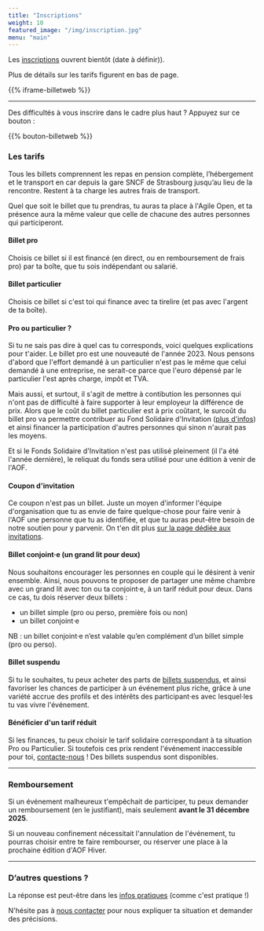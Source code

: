 ```yaml
---
title: "Inscriptions"
weight: 10
featured_image: "/img/inscription.jpg"
menu: "main"
---
```


Les [inscriptions](inscription) ouvrent bientôt (date à définir)).

Plus de détails sur les tarifs figurent en bas de page.

{{% iframe-billetweb %}}

---

Des difficultés à vous inscrire dans le cadre plus haut ? Appuyez sur ce bouton :

{{% bouton-billetweb %}}

### Les tarifs

Tous les billets comprennent les repas en pension complète, l’hébergement et le
transport en car depuis la gare SNCF de Strasbourg jusqu’au lieu de la
rencontre. Restent à ta charge les autres frais de transport.

Quel que soit le billet que tu prendras, tu auras ta place à l'Agile Open,
et ta présence aura la même valeur que celle de chacune des autres personnes
qui participeront.


#### Billet pro

Choisis ce billet si il est financé (en direct, ou en remboursement de frais pro) par ta boîte, que tu sois indépendant ou salarié.

#### Billet particulier

Choisis ce billet si c'est toi qui finance avec ta tirelire (et pas avec l'argent de ta boîte).

#### Pro ou particulier ?

Si tu ne sais pas dire à quel cas tu corresponds, voici quelques explications
pour t'aider. Le billet pro est une nouveauté de l'année 2023. Nous pensons d'abord que l'effort demandé à un particulier n'est pas le même que celui demandé à une entreprise, ne serait-ce parce que l'euro dépensé par le particulier l'est après charge, impôt et TVA.

Mais aussi, et surtout, il s'agit de
mettre à contibution les personnes qui n'ont pas de difficulté à faire supporter
à leur employeur la différence de prix. Alors que le coût du billet
particulier est à prix coûtant, le surcoût du billet pro va permettre
contribuer au Fond Solidaire d'Invitation ([plus d'infos](/inviter)) et ainsi
financer la participation d'autres personnes qui sinon n'aurait pas les moyens.

Et si le Fonds Solidaire d'Invitation n'est pas utilisé pleinement (il l'a été l'année dernière), le reliquat du fonds sera utilisé pour une édition à venir de l'AOF.

#### Coupon d'invitation

Ce coupon n'est pas un billet. Juste un moyen d'informer l'équipe
d'organisation que tu as envie de faire quelque-chose pour faire venir à l'AOF une
personne que tu as identifiée, et que tu auras peut-être besoin
de notre soutien pour y parvenir. On t'en dit plus [sur la page dédiée aux invitations](/inviter).

#### Billet conjoint·e (un grand lit pour deux)

Nous souhaitons encourager les personnes en couple qui le désirent à venir
ensemble. Ainsi, nous pouvons te proposer de partager une même chambre avec
un grand lit avec ton ou ta conjoint·e, à un tarif réduit pour deux. Dans ce cas,
tu dois réserver deux billets :

- un billet simple (pro ou perso, première fois ou non)
- un billet conjoint·e

NB : un billet conjoint·e n’est valable qu’en complément d’un billet simple (pro ou perso).

#### Billet suspendu

Si tu le souhaites, tu peux acheter des parts de [billets suspendus](/inviter/#cest-quoi-les-billets-suspendus-), et ainsi favoriser les
chances de participer à un événement plus riche, grâce à une variété accrue des
profils et des intérêts des participant·es avec lesquel·les tu vas vivre l'événement.

#### Bénéficier d'un tarif réduit

Si les finances, tu peux choisir le tarif solidaire correspondant à ta situation Pro ou Particulier.
Si toutefois ces prix rendent l'événement inaccessible pour toi, 
[contacte-nous](mailto:staff@agileopenfrance.com) ! Des billets suspendus sont disponibles.

---

### Remboursement

Si un événement malheureux t'empêchait de participer, tu peux demander
un remboursement (en le justifiant), mais seulement **avant le 31 décembre 2025**.

Si un nouveau confinement nécessitait l'annulation de l'événement, tu pourras
choisir entre te faire rembourser, ou réserver une place à la prochaine
édition d'AOF Hiver.

---

### D’autres questions ?

La réponse est peut-être dans les [infos pratiques](/pratique) (comme c'est pratique !)

N'hésite pas à [nous contacter](staff-at-agileopenfrance-point-com) pour nous
expliquer ta situation et demander des précisions.
